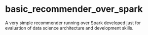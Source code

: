 # basic_recommender_over_spark

A very simple recommender running over Spark developed just for evaluation of data science architecture and  development skills.
